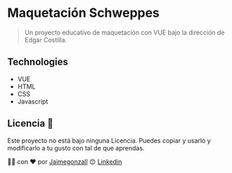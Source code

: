 # Maquetación Schweppes

> Un proyecto educativo de maquetación con VUE bajo la dirección de Edgar Costilla.

## Technologies
* VUE
* HTML
* CSS
* Javascript

## Licencia 📄
Este proyecto no está bajo ninguna Licencia. Puedes copiar y usarlo y modificarlo a tu gusto con tal de que aprendas.

👨‍💻 con ❤️ por [Jaimegonzall](https://github.com/jaimegonzall) 😊
[Linkedin](https://www.linkedin.com/in/jaimegonzall/)
